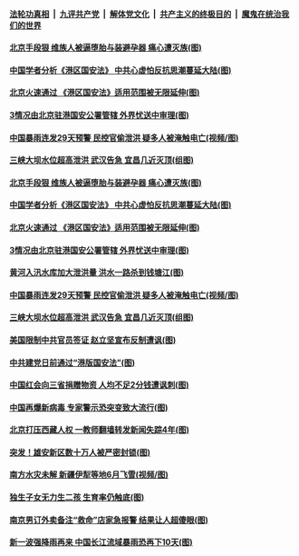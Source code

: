 ####  [法轮功真相](../../../../basic/blob/master/README.md?t=07011502) &nbsp;|&nbsp; [九评共产党](../../../../9ping.md/blob/master/README.md?t=07011502) &nbsp;|&nbsp; [解体党文化](../../../../jtdwh.md/blob/master/README.md?t=07011502)  &nbsp;|&nbsp; [共产主义的终极目的](../../../../gczydzjmd.md/blob/master/README.md?t=07011502) &nbsp;|&nbsp; [魔鬼在统治我们的世界](../../../../mgztzwmdsj.md/blob/master/README.md?t=07011502) 

#### [北京手段狠 维族人被逼堕胎与装避孕器 痛心遭灭族(图)](../pages/p1/938299.md?t=07011502) 

#### [中国学者分析《港区国安法》 中共心虚怕反抗思潮蔓延大陆(图)](../pages/p1/938268.md?t=07011502) 

#### [北京火速通过 《港区国安法》适用范围被无限延伸(图)](../pages/p1/938276.md?t=07011502) 

#### [3情况由北京驻港国安公署管辖 外界忧送中审理(图)](../pages/p1/938267.md?t=07011502) 

#### [中国暴雨连发29天预警 民控官偷泄洪 疑多人被淹触电亡(视频/图)](../pages/p1/938235.md?t=07011502) 

#### [三峡大坝水位超高泄洪 武汉告急 宜昌几近灭顶(组图)](../pages/p1/938241.md?t=07011502) 

#### [北京手段狠 维族人被逼堕胎与装避孕器 痛心遭灭族(图)](../pages/p1/938299.md?t=07011502) 

#### [中国学者分析《港区国安法》 中共心虚怕反抗思潮蔓延大陆(图)](../pages/p1/938268.md?t=07011502) 

#### [北京火速通过 《港区国安法》适用范围被无限延伸(图)](../pages/p1/938276.md?t=07011502) 

#### [3情况由北京驻港国安公署管辖 外界忧送中审理(图)](../pages/p1/938267.md?t=07011502) 

#### [黄河入汛水库加大泄洪量 洪水一路杀到钱塘江(图)](../pages/p1/938254.md?t=07011502) 

#### [中国暴雨连发29天预警 民控官偷泄洪 疑多人被淹触电亡(视频/图)](../pages/p1/938235.md?t=07011502) 

#### [三峡大坝水位超高泄洪 武汉告急 宜昌几近灭顶(组图)](../pages/p1/938241.md?t=07011502) 



#### [美国限制中共官员签证 赵立坚宣布反制遭讽(图)](../pages/p1/938181.md?t=07011502) 

#### [中共建党日前通过“港版国安法”(图)](../pages/p1/938197.md?t=07011502) 

#### [中国红会向三省捐赠物资 人均不足2分钱遭讽刺(图)](../pages/p1/938165.md?t=07011502) 

#### [中国再爆新病毒 专家警示恐突变致大流行(图)](../pages/p1/938169.md?t=07011502) 

#### [北京打压西藏人权 一教师翻墙转发新闻失踪4年(图)](../pages/p1/938134.md?t=07011502) 

#### [突发！雄安新区数十万人被严密封锁(图)](../pages/p1/938150.md?t=07011502) 

#### [南方水灾未解 新疆伊犁等地6月飞雪(视频/图)](../pages/p1/938148.md?t=07011502) 

#### [独生子女无力生二孩 生育率仍触底(图)](../pages/p1/938095.md?t=07011502) 

#### [南京男订外卖备注“救命”店家急报警 结果让人超傻眼(图)](../pages/p1/938137.md?t=07011502) 


#### [新一波强降雨再来 中国长江流域暴雨恐再下10天(图)](../pages/p1/938125.md?t=07011502) 

